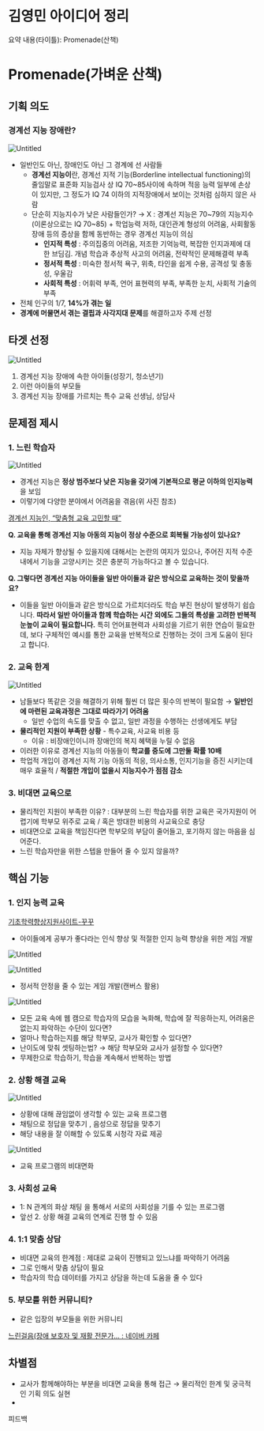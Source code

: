 # 김영민 아이디어 정리

요약 내용(타이틀): Promenade(산책)

# Promenade(가벼운 산책)

## 기획 의도

### 경계선 지능 장애란?

![Untitled](./아이디어회의_김영민/Untitled.png)

- 일반인도 아닌, 장애인도 아닌 그 경계에 선 사람들
    - **경계선 지능이**란, 경계선 지적 기능(Borderline intellectual functioning)의 줄임말로 표준화 지능검사 상 IQ 70~85사이에 속하며 적응 능력 일부에 손상이 있지만, 그 정도가 IQ 74 이하의 지적장애에서 보이는 것처럼 심하지 않은 사람
    - 단순히 지능지수가 낮은 사람들인가? → X : 경계선 지능은 70~79의 지능지수 (이론상으로는 IQ 70~85) + 학업능력 저하, 대인관계 형성의 어려움, 사회활동 장애 등의 증상을 함께 동반하는 경우 경계선 지능이 의심
        - **인지적 특성** : 주의집중의 어려움, 저조한 기억능력, 복잡한 인지과제에 대한 브딤김. 개념 학습과 추상적 사고의 어려움, 전략적인 문제해결력 부족
        - **정서적 특성** : 미숙한 정서적 욕구, 위축, 타인을 쉽게 수용, 공격성 및 충동성, 우울감
        - **사회적 특성** : 어휘력 부족, 언어 표현력의 부족, 부족한 눈치, 사회적 기술의 부족
- 전체 인구의 1/7, **14%가 겪는 일**
- **경계에 머물면서 겪는 결핍과 사각지대 문제**를 해결하고자 주제 선정

## 타겟 선정

![Untitled](./아이디어회의_김영민/Untitled%201.png)

1. 경계선 지능 장애에 속한 아이들(성장기, 청소년기)
2. 이런 아이들의 부모들
3. 경계선 지능 장애를 가르치는 특수 교육 선생님, 상담사

## 문제점 제시

### 1. 느린 학습자

![Untitled](./아이디어회의_김영민/Untitled%202.png)

- 경계선 지능은 **정상 범주보다 낮은 지능을 갖기에 기본적으로 평균 이하의 인지능력**을 보임
- 이렇기에 다양한 분야에서 어려움을 겪음(위 사진 참조)

[경계선 지능인, “맞춤형 교육 고민할 때”](https://n.news.naver.com/mnews/article/056/0011485790?lfrom=kakao)

**Q. 교육을 통해 경계선 지능 아동의 지능이 정상 수준으로 회복될 가능성이 있나요?**

- 지능 자체가 향상될 수 있을지에 대해서는 논란의 여지가 있으나, 주어진 지적 수준 내에서 기능을 고양시키는 것은 충분히 가능하다고 볼 수 있습니다.

**Q. 그렇다면 경계선 지능 아이들을 일반 아이들과 같은 방식으로 교육하는 것이 맞을까요?**

- 이들을 일반 아이들과 같은 방식으로 가르치더라도 학습 부진 현상이 발생하기 쉽습니다. **따라서 일반 아이들과 함께 학습하는 시간 외에도 그들의 특성을 고려한 반복적 눈높이 교육이 필요합니다.** 특히 언어표현력과 사회성을 기르기 위한 연습이 필요한데, 보다 구체적인 예시를 통한 교육을 반복적으로 진행하는 것이 크게 도움이 된다고 합니다.

### 2. 교육 한계

![Untitled](./아이디어회의_김영민/Untitled%203.png)

- 남들보다 똑같은 것을 해결하기 위해 훨씬 더 많은 횟수의 반복이 필요함 → **일반인에 마련된 교육과정은 그대로 따라가기 어려움**
    - 일반 수업의 속도를 맞출 수 없고, 일반 과정을 수행하는 선생에게도 부담
- **물리적인 지원이 부족한 상황** - 특수교육, 사교육 비용 등
    - 이유 : 비장애인이니까 장애인의 복지 혜택을 누릴 수 없음
- 이러한 이유로 경계선 지능의 아동들이 **학교를 중도에 그만둘 확률 10배**
- 학업적 개입이 경계선 지적 기능 아동의 적응, 의사소통, 인지기능을 증진 시키는데 매우 효율적 / **적절한 개입이 없을시 지능지수가 점점 감소**

### 3. 비대면 교육으로

- 물리적인 지원이 부족한 이유? : 대부분의 느린 학습자를 위한 교육은 국가지원이 어렵기에 학부모 위주로 교육 / 혹은 방대한 비용의 사교육으로 충당
- 비대면으로 교육을 책임진다면 학부모의 부담이 줄어들고, 포기하지 않는 마음을 심어준다.
- 느린 학습자만을 위한 스텝을 만들어 줄 수 있지 않을까?

## 핵심 기능

### 1. 인지 능력 교육

[기초학력향상지원사이트-꾸꾸](http://www.basics.re.kr/main.do)

- 아이들에게 공부가 좋다라는 인식 향상 및 적절한 인지 능력 향상을 위한 게임 개발

![Untitled](./아이디어회의_김영민/Untitled%204.png)

![Untitled](./아이디어회의_김영민/Untitled%205.png)

- 정서적 안정을 줄 수 있는 게임 개발(캔버스 활용)

![Untitled](./아이디어회의_김영민/Untitled%206.png)

- 모든 교육 속에 웹 캠으로 학습자의 모습을 녹화해, 학습에 잘 적응하는지, 어려움은 없는지 파악하는 수단이 있다면?
- 얼마나 학습하는지를 해당 학부모, 교사가 확인할 수 있다면?
- 난이도에 맞춰 셋팅하는법? → 해당 학부모와 교사가 설정할 수 있다면?
- 무제한으로 학습하기, 학습을 계속해서 반복하는 방법

### 2. 상황 해결 교육

![Untitled](./아이디어회의_김영민/Untitled%207.png)

- 상황에 대해 끊임없이 생각할 수 있는 교육 프로그램
- 채팅으로 정답을 맞추기 , 음성으로 정답을 맞추기
- 해당 내용을 잘 이해할 수 있도록 시청각 자료 제공

![Untitled](./아이디어회의_김영민/Untitled%208.png)

- 교육 프로그램의 비대면화

### 3. 사회성 교육

- 1: N 관계의 화상 채팅 을 통해서 서로의 사회성을 기를 수 있는 프로그램
- 앞선 2. 상황 해결 교육의 연계로 진행 할 수 있음

### 4. 1:1  맞춤 상담

- 비대면 교육의 한계점 : 제대로 교육이 진행되고 있느냐를 파악하기 어려움
- 그로 인해서 맞춤 상담이 필요
- 학습자의 학습 데이터를 가지고 상담을 하는데 도움을 줄 수 있다

### 5. 부모를 위한 커뮤니티?

- 같은 입장의 부모들을 위한 커뮤니티

[느린걸음(장애 보호자 및 재활 전문가... : 네이버 카페](https://cafe.naver.com/loosebaby)

## 차별점

- 교사가 함께해야하는 부분을 비대면 교육을 통해 접근 → 물리적인 한계 및 궁극적인 기획 의도 실현
- 

피드백